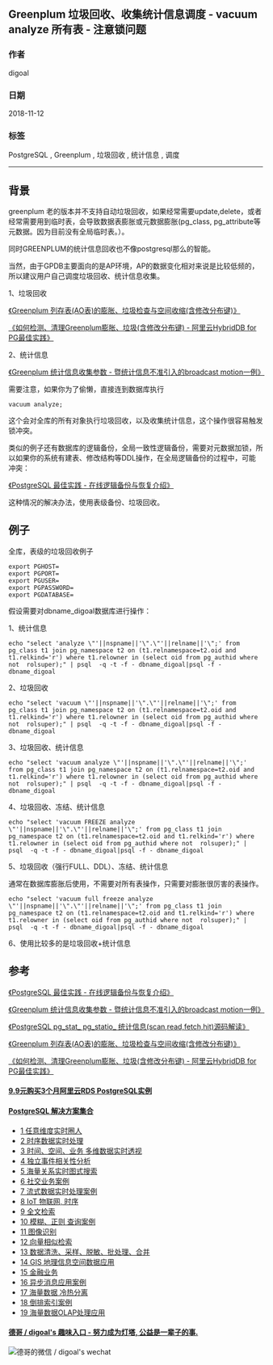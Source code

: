 ## Greenplum 垃圾回收、收集统计信息调度 - vacuum analyze 所有表 - 注意锁问题
                                                                                 
### 作者                                                                                 
digoal                                                                                 
                                                                                 
### 日期                                                                                 
2018-11-12                                                                              
                                                                                 
### 标签                                                                                 
PostgreSQL , Greenplum , 垃圾回收 , 统计信息 , 调度           
                                                                                 
----                                                                                 
                                                                                 
## 背景    
greenplum 老的版本并不支持自动垃圾回收，如果经常需要update,delete，或者经常需要用到临时表，会导致数据表膨胀或元数据膨胀(pg_class, pg_attribute等元数据。因为目前没有全局临时表。）。

同时GREENPLUM的统计信息回收也不像postgresql那么的智能。

当然，由于GPDB主要面向的是AP环境，AP的数据变化相对来说是比较低频的，所以建议用户自己调度垃圾回收、统计信息收集。

1、垃圾回收

[《Greenplum 列存表(AO表)的膨胀、垃圾检查与空间收缩(含修改分布键)》](../201708/20170817_03.md)  

[《如何检测、清理Greenplum膨胀、垃圾(含修改分布键) - 阿里云HybridDB for PG最佳实践》](../201708/20170817_01.md)  

2、统计信息

[《Greenplum 统计信息收集参数 - 暨统计信息不准引入的broadcast motion一例》](../201712/20171211_03.md)  

需要注意，如果你为了偷懒，直接连到数据库执行

```
vacuum analyze;
```

这个会对全库的所有对象执行垃圾回收，以及收集统计信息，这个操作很容易触发锁冲突。

类似的例子还有数据库的逻辑备份，全局一致性逻辑备份，需要对元数据加锁，所以如果你的系统有建表、修改结构等DDL操作，在全局逻辑备份的过程中，可能冲突：

[《PostgreSQL 最佳实践 - 在线逻辑备份与恢复介绍》](../201608/20160823_01.md)  

这种情况的解决办法，使用表级备份、垃圾回收。

## 例子
全库，表级的垃圾回收例子

```
export PGHOST=
export PGPORT=
export PGUSER=
export PGPASSWORD=
export PGDATABASE=
```

假设需要对dbname_digoal数据库进行操作：

1、统计信息

```
echo "select 'analyze \"'||nspname||'\".\"'||relname||'\";' from pg_class t1 join pg_namespace t2 on (t1.relnamespace=t2.oid and t1.relkind='r') where t1.relowner in (select oid from pg_authid where not  rolsuper);" | psql  -q -t -f - dbname_digoal|psql -f - dbname_digoal
```

2、垃圾回收

```
echo "select 'vacuum \"'||nspname||'\".\"'||relname||'\";' from pg_class t1 join pg_namespace t2 on (t1.relnamespace=t2.oid and t1.relkind='r') where t1.relowner in (select oid from pg_authid where not  rolsuper);" | psql  -q -t -f - dbname_digoal|psql -f - dbname_digoal
```

3、垃圾回收、统计信息

```
echo "select 'vacuum analyze \"'||nspname||'\".\"'||relname||'\";' from pg_class t1 join pg_namespace t2 on (t1.relnamespace=t2.oid and t1.relkind='r') where t1.relowner in (select oid from pg_authid where not  rolsuper);" | psql  -q -t -f - dbname_digoal|psql -f - dbname_digoal
```

4、垃圾回收、冻结、统计信息

```
echo "select 'vacuum FREEZE analyze \"'||nspname||'\".\"'||relname||'\";' from pg_class t1 join pg_namespace t2 on (t1.relnamespace=t2.oid and t1.relkind='r') where t1.relowner in (select oid from pg_authid where not  rolsuper);" | psql  -q -t -f - dbname_digoal|psql -f - dbname_digoal
```

5、垃圾回收（强行FULL、DDL）、冻结、统计信息

通常在数据库膨胀后使用，不需要对所有表操作，只需要对膨胀很厉害的表操作。

```
echo "select 'vacuum full freeze analyze \"'||nspname||'\".\"'||relname||'\";' from pg_class t1 join pg_namespace t2 on (t1.relnamespace=t2.oid and t1.relkind='r') where t1.relowner in (select oid from pg_authid where not  rolsuper);" | psql  -q -t -f - dbname_digoal|psql -f - dbname_digoal
```  
  
6、使用比较多的是垃圾回收+统计信息  
  
## 参考  
[《PostgreSQL 最佳实践 - 在线逻辑备份与恢复介绍》](../201608/20160823_01.md)    
  
[《Greenplum 统计信息收集参数 - 暨统计信息不准引入的broadcast motion一例》](../201712/20171211_03.md)    
  
[《PostgreSQL pg_stat_ pg_statio_ 统计信息(scan,read,fetch,hit)源码解读》](../201610/20161018_03.md)    
  
[《Greenplum 列存表(AO表)的膨胀、垃圾检查与空间收缩(含修改分布键)》](../201708/20170817_03.md)    
  
[《如何检测、清理Greenplum膨胀、垃圾(含修改分布键) - 阿里云HybridDB for PG最佳实践》](../201708/20170817_01.md)    
  
  
  
  
  
  
  
  
  
  
  
  
  
  
  
  
  
  
  
  
  
  
  
  
  
  
  
  
  
  
  
  
  
  
  
  
  
  
  
  
  
  
  
  
  
  
  
  
  
  
  
  
#### [9.9元购买3个月阿里云RDS PostgreSQL实例](https://www.aliyun.com/database/postgresqlactivity "57258f76c37864c6e6d23383d05714ea")
  
  
#### [PostgreSQL 解决方案集合](https://yq.aliyun.com/topic/118 "40cff096e9ed7122c512b35d8561d9c8")
- [1 任意维度实时圈人](https://yq.aliyun.com/topic/118 "40cff096e9ed7122c512b35d8561d9c8")
- [2 时序数据实时处理](https://yq.aliyun.com/topic/118 "40cff096e9ed7122c512b35d8561d9c8")
- [3 时间、空间、业务 多维数据实时透视](https://yq.aliyun.com/topic/118 "40cff096e9ed7122c512b35d8561d9c8")
- [4 独立事件相关性分析](https://yq.aliyun.com/topic/118 "40cff096e9ed7122c512b35d8561d9c8")
- [5 海量关系实时图式搜索](https://yq.aliyun.com/topic/118 "40cff096e9ed7122c512b35d8561d9c8")
- [6 社交业务案例](https://yq.aliyun.com/topic/118 "40cff096e9ed7122c512b35d8561d9c8")
- [7 流式数据实时处理案例](https://yq.aliyun.com/topic/118 "40cff096e9ed7122c512b35d8561d9c8")
- [8 IoT 物联网, 时序](https://yq.aliyun.com/topic/118 "40cff096e9ed7122c512b35d8561d9c8")
- [9 全文检索](https://yq.aliyun.com/topic/118 "40cff096e9ed7122c512b35d8561d9c8")
- [10 模糊、正则 查询案例](https://yq.aliyun.com/topic/118 "40cff096e9ed7122c512b35d8561d9c8")
- [11 图像识别](https://yq.aliyun.com/topic/118 "40cff096e9ed7122c512b35d8561d9c8")
- [12 向量相似检索](https://yq.aliyun.com/topic/118 "40cff096e9ed7122c512b35d8561d9c8")
- [13 数据清洗、采样、脱敏、批处理、合并](https://yq.aliyun.com/topic/118 "40cff096e9ed7122c512b35d8561d9c8")
- [14 GIS 地理信息空间数据应用](https://yq.aliyun.com/topic/118 "40cff096e9ed7122c512b35d8561d9c8")
- [15 金融业务](https://yq.aliyun.com/topic/118 "40cff096e9ed7122c512b35d8561d9c8")
- [16 异步消息应用案例](https://yq.aliyun.com/topic/118 "40cff096e9ed7122c512b35d8561d9c8")
- [17 海量数据 冷热分离](https://yq.aliyun.com/topic/118 "40cff096e9ed7122c512b35d8561d9c8")
- [18 倒排索引案例](https://yq.aliyun.com/topic/118 "40cff096e9ed7122c512b35d8561d9c8")
- [19 海量数据OLAP处理应用](https://yq.aliyun.com/topic/118 "40cff096e9ed7122c512b35d8561d9c8")
  
  
#### [德哥 / digoal's 趣味入口 - 努力成为灯塔, 公益是一辈子的事.](https://github.com/digoal/blog/blob/master/README.md "22709685feb7cab07d30f30387f0a9ae")
  
  
![德哥的微信 / digoal's wechat](../pic/digoal_weixin.jpg "f7ad92eeba24523fd47a6e1a0e691b59")
  
